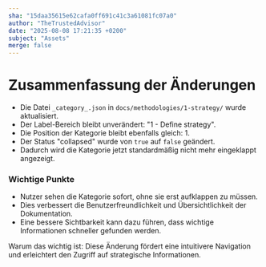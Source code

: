 ```yaml
---
sha: "15daa35615e62cafa0ff691c41c3a61081fc07a0"
author: "TheTrustedAdvisor"
date: "2025-08-08 17:21:35 +0200"
subject: "Assets"
merge: false
---
```


# Zusammenfassung der Änderungen

- Die Datei `_category_.json` in `docs/methodologies/1-strategy/` wurde aktualisiert.
- Der Label-Bereich bleibt unverändert: "1 - Define strategy".
- Die Position der Kategorie bleibt ebenfalls gleich: 1.
- Der Status "collapsed" wurde von `true` auf `false` geändert.
- Dadurch wird die Kategorie jetzt standardmäßig nicht mehr eingeklappt angezeigt.
  
### Wichtige Punkte

- Nutzer sehen die Kategorie sofort, ohne sie erst aufklappen zu müssen.
- Dies verbessert die Benutzerfreundlichkeit und Übersichtlichkeit der Dokumentation.
- Eine bessere Sichtbarkeit kann dazu führen, dass wichtige Informationen schneller gefunden werden.
  
Warum das wichtig ist: Diese Änderung fördert eine intuitivere Navigation und erleichtert den Zugriff auf strategische Informationen.

